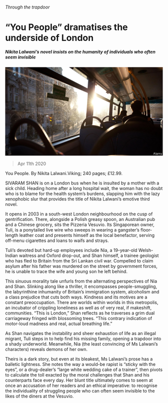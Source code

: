 ###### Through the trapdoor

# “You People” dramatises the underside of London 

##### Nikita Lalwani’s novel insists on the humanity of individuals who often seem invisible 

![image](images/20200411_BKP505.jpg) 

> Apr 11th 2020 

You People. By Nikita Lalwani.Viking; 240 pages; £12.99.

SIVARAM SHAN is on a London bus when he is insulted by a mother with a sick child. Heading home after a long hospital wait, the woman has no doubt who is to blame for the health system’s burdens, slapping him with the lazy xenophobic slur that provides the title of Nikita Lalwani’s emotive third novel.


It opens in 2003 in a south-west London neighbourhood on the cusp of gentrification. There, alongside a Polish greasy spoon, an Australian pub and a Chinese grocery, sits the Pizzeria Vesuvio. Its Singaporean owner, Tuli, is a ponytailed live wire who sweeps in wearing a gangster’s floor-length leather coat and presents himself as the local benefactor, serving off-menu cigarettes and loans to waifs and strays.

Tuli’s devoted but hard-up employees include Nia, a 19-year-old Welsh-Indian waitress and Oxford drop-out, and Shan himself, a trainee geologist who has fled to Britain from the Sri Lankan civil war. Compelled to claim asylum after his father was murdered on the street by government forces, he is unable to trace the wife and young son he left behind.

This sinuous morality tale unfurls from the alternating perspectives of Nia and Shan. Slinking along like a thriller, it encompasses people-smuggling, the labyrinthine inhumanity of Britain’s immigration system, alcoholism and a class prejudice that cuts both ways. Kindness and its motives are a constant preoccupation. There are worlds within worlds in this metropolis, an incubator of crippling loneliness as well as of very real, if makeshift, communities. “This is London,” Shan reflects as he traverses a grim dual carriageway fringed with blossoming trees. “This contrary indication of motor-loud madness and real, actual breathing life.”

As Shan navigates the instability and sheer exhaustion of life as an illegal migrant, Tuli steps in to help find his missing family, opening a trapdoor into a shady underworld. Meanwhile, Nia (the least convincing of Ms Lalwani’s characters) reveals demons of her own.

Theirs is a dark story, but even at its bleakest, Ms Lalwani’s prose has a balletic lightness. She notes the way a would-be rapist is “sticky with the eyes”, or a drug-dealer’s “large white wedding cake of a trainer”, then pivots to calculate the toll exacted by the moral challenges that Shan and his counterparts face every day. Her blunt title ultimately comes to seem at once an accusation of her readers and an ethical imperative: to recognise the individuality of struggling people who can often seem invisible to the likes of the diners at the Vesuvio.

